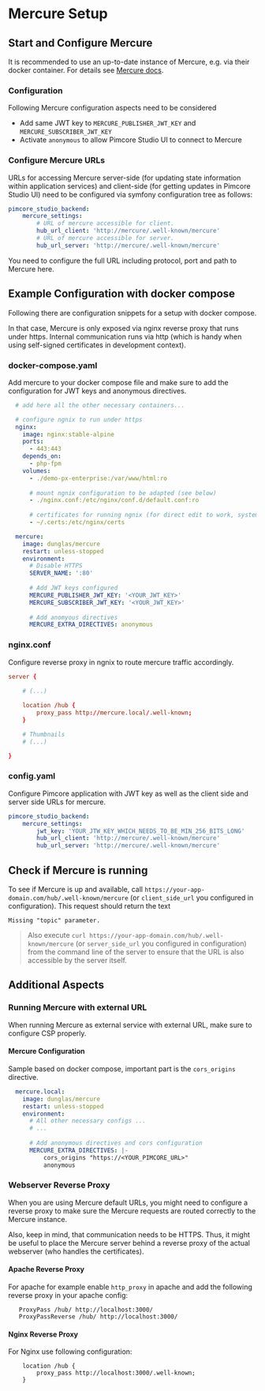 # Mercure Setup






## Start and Configure Mercure

It is recommended to use an up-to-date instance of Mercure, e.g. via their docker container. For details see
[Mercure docs](https://mercure.rocks/docs/hub/install).

### Configuration
Following Mercure configuration aspects need to be considered
- Add same JWT key to `MERCURE_PUBLISHER_JWT_KEY` and `MERCURE_SUBSCRIBER_JWT_KEY`
- Activate `anonymous` to allow Pimcore Studio UI to connect to Mercure

### Configure Mercure URLs
URLs for accessing Mercure server-side (for updating state information within application
services) and client-side (for getting updates in Pimcore Studio UI) need to be configured via symfony configuration
tree as follows:

```yaml
pimcore_studio_backend:
    mercure_settings:
        # URL of mercure accessible for client.
        hub_url_client: 'http://mercure/.well-known/mercure'
        # URL of mercure accessible for server.
        hub_url_server: 'http://mercure/.well-known/mercure'
```
You need to configure the full URL including protocol, port and path to Mercure here.

## Example Configuration with docker compose
Following there are configuration snippets for a setup with docker compose.

In that case, Mercure is only exposed via nginx reverse proxy that runs under https. Internal communication runs via
http (which is handy when using self-signed certificates in development context).

### docker-compose.yaml

Add mercure to your docker compose file and make sure to add the configuration for JWT keys and anonymous directives.

```yaml 
  # add here all the other necessary containers... 

  # configure ngnix to run under https
  nginx:
    image: nginx:stable-alpine
    ports:
      - 443:443
    depends_on:
      - php-fpm         
    volumes:
      - ./demo-px-enterprise:/var/www/html:ro
      
      # mount ngnix configuration to be adapted (see below) 
      - ./nginx.conf:/etc/nginx/conf.d/default.conf:ro
      
      # certificates for running ngnix (for direct edit to work, system has to run with https)
      - ~/.certs:/etc/nginx/certs

  mercure:
    image: dunglas/mercure
    restart: unless-stopped
    environment:
      # Disable HTTPS
      SERVER_NAME: ':80'
      
      # Add JWT keys configured
      MERCURE_PUBLISHER_JWT_KEY: '<YOUR_JWT_KEY>'
      MERCURE_SUBSCRIBER_JWT_KEY: '<YOUR_JWT_KEY>'     
      
      # Add anomyous directives 
      MERCURE_EXTRA_DIRECTIVES: anonymous      

```

### nginx.conf

Configure reverse proxy in ngnix to route mercure traffic accordingly.

```conf
server {

    # (...) 
  
  	location /hub {
		proxy_pass http://mercure.local/.well-known;
	}

    # Thumbnails
    # (...)

}
```

### config.yaml

Configure Pimcore application with JWT key as well as the client side and server side URLs for mercure.

```yaml
pimcore_studio_backend:
    mercure_settings:
        jwt_key: 'YOUR_JTW_KEY_WHICH_NEEDS_TO_BE_MIN_256_BITS_LONG'
        hub_url_client: 'http://mercure/.well-known/mercure'
        hub_url_server: 'http://mercure/.well-known/mercure'
```

## Check if Mercure is running
To see if Mercure is up and available, call ``https://your-app-domain.com/hub/.well-known/mercure`` (or `client_side_url`
you configured in configuration). This request should return the text

```
Missing "topic" parameter.
```

> Also execute ``curl https://your-app-domain.com/hub/.well-known/mercure`` (or `server_side_url` you configured in
> configuration) from the command line of the server to ensure that the URL is also accessible by the
> server itself.


## Additional Aspects


### Running Mercure with external URL

When running Mercure as external service with external URL, make sure to configure CSP properly.

#### Mercure Configuration

Sample based on docker compose, important part is the `cors_origins` directive.
```yaml
  mercure.local:
    image: dunglas/mercure
    restart: unless-stopped
    environment:
      # All other necessary configs ... 
      # ...
      
      # Add anonymous directives and cors configuration
      MERCURE_EXTRA_DIRECTIVES: |-
          cors_origins "https://<YOUR_PIMCORE_URL>"
          anonymous
```

### Webserver Reverse Proxy
When you are using Mercure default URLs, you might need to configure a reverse proxy to make sure the Mercure requests are
routed correctly to the Mercure instance.

Also, keep in mind, that communication needs to be HTTPS. Thus, it might be useful to place the Mercure server behind a reverse
proxy of the actual webserver (who handles the certificates).

#### Apache Reverse Proxy
For apache for example enable `http_proxy` in apache and add the following reverse proxy in your apache config:
```
   ProxyPass /hub/ http://localhost:3000/
   ProxyPassReverse /hub/ http://localhost:3000/
```

#### Nginx Reverse Proxy
For Nginx use following configuration:
```
	location /hub {
		proxy_pass http://localhost:3000/.well-known;
	}
```

